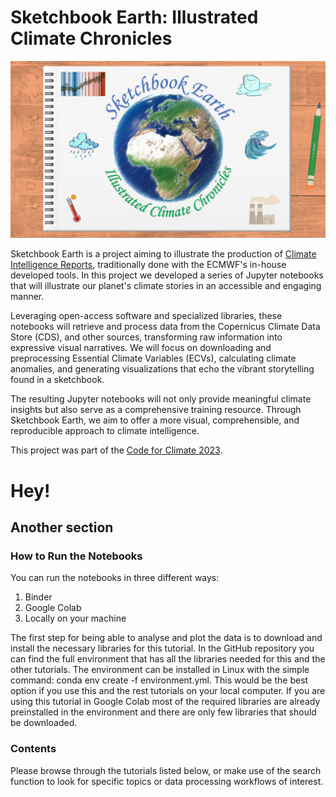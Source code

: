 # Sketchbook Earth: Illustrated Climate Chronicles
![Project logo](img/logo_full.png "Sketchbook Earth logo")

Sketchbook Earth is a project aiming to illustrate the production of [Climate Intelligence Reports](https://climate.copernicus.eu/climate-intelligence), 
traditionally done with the ECMWF's in-house developed tools. In this project we developed a series of Jupyter notebooks that will illustrate our planet's climate stories in an accessible and engaging manner.

Leveraging open-access software and specialized libraries, these notebooks will retrieve and process data from the Copernicus Climate Data Store (CDS), 
and other sources, transforming raw information into expressive visual narratives. We will focus on downloading and preprocessing Essential Climate 
Variables (ECVs), calculating climate anomalies, and generating visualizations that echo the vibrant storytelling found in a sketchbook. 

The resulting Jupyter notebooks will not only provide meaningful climate insights but also serve as a comprehensive training resource. 
Through Sketchbook Earth, we aim to offer a more visual, comprehensible, and reproducible approach to climate intelligence.

This project was part of the [Code for Climate 2023](https://codeforearth.ecmwf.int/).

# Hey!
## Another section
### How to Run the Notebooks

You can run the notebooks in three different ways:

1. Binder
2. Google Colab
3. Locally on your machine




The first step for being able to analyse and plot the data is to download and install the necessary libraries for this tutorial. In the GitHub repository you can find the full environment that has all the libraries needed for this and the other tutorials. The environment can be installed in Linux with the simple command: conda env create -f environment.yml. This would be the best option if you use this and the rest tutorials on your local computer. If you are using this tutorial in Google Colab most of the required libraries are already preinstalled in the environment and there are only few libraries that should be downloaded.

### Contents
Please browse through the tutorials listed below, or make use of the search function to look for specific topics or data processing workflows of interest.

```{tableofcontents}
```
